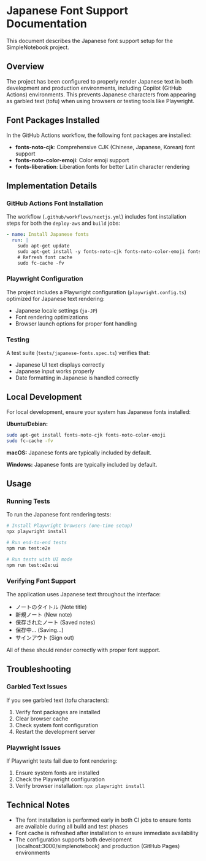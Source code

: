 # Japanese Font Support Documentation

This document describes the Japanese font support setup for the SimpleNotebook project.

## Overview

The project has been configured to properly render Japanese text in both development and production environments, including Copilot (GitHub Actions) environments. This prevents Japanese characters from appearing as garbled text (tofu) when using browsers or testing tools like Playwright.

## Font Packages Installed

In the GitHub Actions workflow, the following font packages are installed:

- **fonts-noto-cjk**: Comprehensive CJK (Chinese, Japanese, Korean) font support
- **fonts-noto-color-emoji**: Color emoji support
- **fonts-liberation**: Liberation fonts for better Latin character rendering

## Implementation Details

### GitHub Actions Font Installation

The workflow (`.github/workflows/nextjs.yml`) includes font installation steps for both the `deploy-aws` and `build` jobs:

```yaml
- name: Install Japanese fonts
  run: |
    sudo apt-get update
    sudo apt-get install -y fonts-noto-cjk fonts-noto-color-emoji fonts-liberation
    # Refresh font cache
    sudo fc-cache -fv
```

### Playwright Configuration

The project includes a Playwright configuration (`playwright.config.ts`) optimized for Japanese text rendering:

- Japanese locale settings (`ja-JP`)
- Font rendering optimizations
- Browser launch options for proper font handling

### Testing

A test suite (`tests/japanese-fonts.spec.ts`) verifies that:
- Japanese UI text displays correctly
- Japanese input works properly
- Date formatting in Japanese is handled correctly

## Local Development

For local development, ensure your system has Japanese fonts installed:

**Ubuntu/Debian:**
```bash
sudo apt-get install fonts-noto-cjk fonts-noto-color-emoji
sudo fc-cache -fv
```

**macOS:**
Japanese fonts are typically included by default.

**Windows:**
Japanese fonts are typically included by default.

## Usage

### Running Tests

To run the Japanese font rendering tests:

```bash
# Install Playwright browsers (one-time setup)
npx playwright install

# Run end-to-end tests
npm run test:e2e

# Run tests with UI mode
npm run test:e2e:ui
```

### Verifying Font Support

The application uses Japanese text throughout the interface:

- ノートのタイトル (Note title)
- 新規ノート (New note)
- 保存されたノート (Saved notes)
- 保存中... (Saving...)
- サインアウト (Sign out)

All of these should render correctly with proper font support.

## Troubleshooting

### Garbled Text Issues

If you see garbled text (tofu characters):

1. Verify font packages are installed
2. Clear browser cache
3. Check system font configuration
4. Restart the development server

### Playwright Issues

If Playwright tests fail due to font rendering:

1. Ensure system fonts are installed
2. Check the Playwright configuration
3. Verify browser installation: `npx playwright install`

## Technical Notes

- The font installation is performed early in both CI jobs to ensure fonts are available during all build and test phases
- Font cache is refreshed after installation to ensure immediate availability
- The configuration supports both development (localhost:3000/simplenotebook) and production (GitHub Pages) environments